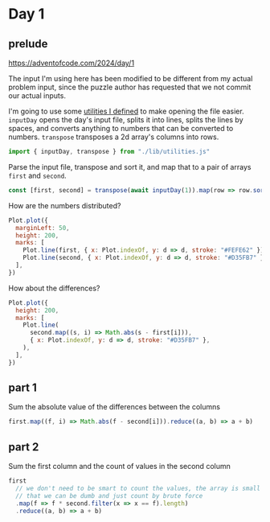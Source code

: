 # Day 1

## prelude

https://adventofcode.com/2024/day/1

The input I'm using here has been modified to be different from my actual problem input, since the puzzle author has requested that we not commit our actual inputs.

I'm going to use some [utilities I defined](./01-utilities) to make opening the file easier. `inputDay` opens the day's input file, splits it into lines, splits the lines by spaces, and converts anything to numbers that can be converted to numbers. `transpose` transposes a 2d array's columns into rows.

```js echo
import { inputDay, transpose } from "./lib/utilities.js"
```

Parse the input file, transpose and sort it, and map that to a pair of arrays `first` and `second`.

```js echo
const [first, second] = transpose(await inputDay(1)).map(row => row.sort())
```

How are the numbers distributed?

```js
Plot.plot({
  marginLeft: 50,
  height: 200,
  marks: [
    Plot.line(first, { x: Plot.indexOf, y: d => d, stroke: "#FEFE62" }),
    Plot.line(second, { x: Plot.indexOf, y: d => d, stroke: "#D35FB7" }),
  ],
})
```

How about the differences?

```js
Plot.plot({
  height: 200,
  marks: [
    Plot.line(
      second.map((s, i) => Math.abs(s - first[i])),
      { x: Plot.indexOf, y: d => d, stroke: "#D35FB7" },
    ),
  ],
})
```

## part 1

Sum the absolute value of the differences between the columns

```js echo
first.map((f, i) => Math.abs(f - second[i])).reduce((a, b) => a + b)
```

## part 2

Sum the first column and the count of values in the second column

```js echo
first
  // we don't need to be smart to count the values, the array is small enough
  // that we can be dumb and just count by brute force
  .map(f => f * second.filter(x => x == f).length)
  .reduce((a, b) => a + b)
```
